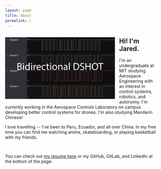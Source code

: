 ```yaml
---
layout: page
title: About
permalink: /
---
```

<div style="clear: both;">
  <div style="float: left; margin-right: 1em; margin-bottom: 1em;">
    <img src="/assets/dshot_thumbnail.png" alt="" width="360">
  </div>
  <div>
    <h2>Hi! I'm Jared.</h2>
    <p>I'm an undergraduate at MIT studying Aerospace Engineering with an interest in control systems, robotics, and autonomy. I'm currently working in the Aerospace Controls Laboratory on campus developing better control systems for drones. I'm also studying Mandarin Chinese!</p>
    <p>I love travelling -- I've been to Peru, Ecuador, and all over China. In my free time you can find me watching anime, skateboarding, or playing basketball with my friends.</p>
  </div>
</div>

<br clear="all" />

You can check out <a href="">my resume here</a> or my GitHub, GitLab, and LinkedIn at the bottom of the page.